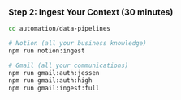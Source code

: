 ### Step 2: Ingest Your Context (30 minutes)

```bash
cd automation/data-pipelines

# Notion (all your business knowledge)
npm run notion:ingest

# Gmail (all your communications)
npm run gmail:auth:jessen
npm run gmail:auth:high
npm run gmail:ingest:full
```
